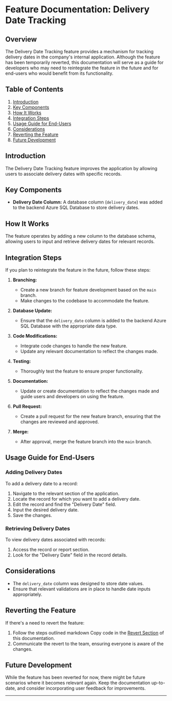 # Feature Documentation: Delivery Date Tracking

## Overview

The Delivery Date Tracking feature provides a mechanism for tracking delivery dates in the company's internal application. Although the feature has been temporarily reverted, this documentation will serve as a guide for developers who may need to reintegrate the feature in the future and for end-users who would benefit from its functionality.

## Table of Contents

1. [Introduction](#introduction)
2. [Key Components](#key-components)
3. [How It Works](#how-it-works)
4. [Integration Steps](#integration-steps)
5. [Usage Guide for End-Users](#usage-guide-for-end-users)
6. [Considerations](#considerations)
7. [Reverting the Feature](#reverting-the-feature)
8. [Future Development](#future-development)


## Introduction
The Delivery Date Tracking feature improves the application by allowing users to associate delivery dates with specific records.

## Key Components

- **Delivery Date Column:** A database column (`delivery_date`) was added to the backend Azure SQL Database to store delivery dates.

## How It Works

The feature operates by adding a new column to the database schema, allowing users to input and retrieve delivery dates for relevant records.

## Integration Steps

If you plan to reintegrate the feature in the future, follow these steps:

1. **Branching:**
   - Create a new branch for feature development based on the `main` branch.
   - Make changes to the codebase to accommodate the feature.

2. **Database Update:**
   - Ensure that the `delivery_date` column is added to the backend Azure SQL Database with the appropriate data type.

3. **Code Modifications:**
   - Integrate code changes to handle the new feature.
   - Update any relevant documentation to reflect the changes made.

4. **Testing:**
   - Thoroughly test the feature to ensure proper functionality.

5. **Documentation:**
   - Update or create documentation to reflect the changes made and guide users and developers on using the feature.

6. **Pull Request:**
   - Create a pull request for the new feature branch, ensuring that the changes are reviewed and approved.

7. **Merge:**
   - After approval, merge the feature branch into the `main` branch.


## Usage Guide for End-Users

### Adding Delivery Dates

To add a delivery date to a record:

1. Navigate to the relevant section of the application.
2. Locate the record for which you want to add a delivery date.
3. Edit the record and find the "Delivery Date" field.
4. Input the desired delivery date.
5. Save the changes.

### Retrieving Delivery Dates

To view delivery dates associated with records:

1. Access the record or report section.
2. Look for the "Delivery Date" field in the record details.

## Considerations

- The `delivery_date` column was designed to store date values.
- Ensure that relevant validations are in place to handle date inputs appropriately.

## Reverting the Feature

If there's a need to revert the feature:

1. Follow the steps outlined
markdown
Copy code
in the [Revert Section](#reverting-the-feature) of this documentation.
2. Communicate the revert to the team, ensuring everyone is aware of the changes.

## Future Development

While the feature has been reverted for now, there might be future scenarios where it becomes relevant again. Keep the documentation up-to-date, and consider incorporating user feedback for improvements.

---



